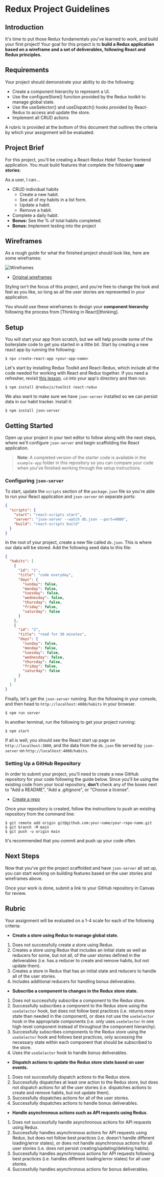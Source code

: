 # Redux Project Guidelines

## Introduction

It's time to put those Redux fundamentals you've learned to work, and build your
first project! Your goal for this project is to **build a Redux application
based on a wireframe and a set of deliverables, following React and Redux
principles.**

## Requirements

Your project should demonstrate your ability to do the following:

- Create a component hierarchy to represent a UI.
- Use the configureStore() function provided by the Redux toolkit to manage
  global state.
- Use the useSelector() and useDispatch() hooks provided by React-Redux to
  access and update the store.
- Implement all CRUD actions

A rubric is provided at the bottom of this document that outlines the criteria
by which your assignment will be evaluated.

## Project Brief

For this project, you'll be creating a React-Redux _Habit Tracker_ frontend
application. You must build features that complete the following **user
stories**:

As a user, I can…

- CRUD individual habits
  - Create a new habit.
  - See all of my habits in a list form.
  - Update a habit.
  - Remove a habit.
- Complete a daily habit.
- **Bonus:** See the % of total habits completed.
- **Bonus:** Implement testing into the project

## Wireframes

As a rough guide for what the finished project should look like, here are some
wireframes:

![Wireframes](https://curriculum-content.s3.amazonaws.com/phase-4/redux-project-wireframes/habit-tracker-wireframe.png)

- [Original wireframes](https://excalidraw.com/#json=iPzOrUiaL6geXoDYRankp,LJmQXoSfXIk7TMNhBLg00g)

Styling isn't the focus of this project, and you're free to change the look and
feel as you like, so long as all the user stories are represented in your
application.

You should use these wireframes to design your **component hierarchy** following
the process from [Thinking in React][thinking].

## Setup

You will start your app from scratch, but we will help provide some of the
boilerplate code to get you started in a little bit. Start by creating a new
react app by running the following:

```console
$ npx create-react-app <your-app-name>
```

Let's start by installing Redux Toolkit and React-Redux, which include all the
code needed for working with React and Redux together. If you need a refresher,
revisit
[this lesson](https://github.com/learn-co-curriculum/react-hooks-redux-toolkit).
`cd` into your app's directory and then run:

```console
$ npm install @reduxjs/toolkit react-redux
```

We also want to make sure we have `json-server` installed so we can persist data
in our habit tracker. Install it:

```console
$ npm install json-server
```

## Getting Started

Open up your project in your text editor to follow along with the next steps,
where we'll configure `json-server` and begin scaffolding the React application.

> **Note**: A completed version of the starter code is available in the
> `example-app` folder in this repository so you can compare your code when
> you've finished working through the setup instructions.

### Configuring `json-server`

To start, update the `scripts` section of the `package.json` file so you're able
to run your React application and `json-server` on separate ports:

```json
{
  "scripts": {
    "start": "react-scripts start",
    "server": "json-server --watch db.json --port=4000",
    "build": "react-scripts build"
  }
}
```

In the root of your project, create a new file called `db.json`. This is where
our data will be stored. Add the following seed data to this file:

```json
{
  "habits": [
    {
      "id": "1",
      "title": "code everyday",
      "days": {
        "sunday": false,
        "monday": false,
        "tuesday": false,
        "wednesday": false,
        "thursday": false,
        "friday": false,
        "saturday": false
      }
    },
    {
      "id": "2",
      "title": "read for 30 minutes",
      "days": {
        "sunday": false,
        "monday": false,
        "tuesday": false,
        "wednesday": false,
        "thursday": false,
        "friday": false,
        "saturday": false
      }
    }
  ]
}
```

Finally, let's get the `json-server` running. Run the following in your console,
and then head to `http://localhost:4000/habits` in your browser.

```console
$ npm run server
```

In another terminal, run the following to get your project running:

```console
$ npm start
```

If all is well, you should see the React start up page on
`http://localhost:3000`, and the data from the `db.json` file served by
`json-server` on `http://localhost:4000/habits`.

### Setting Up a GitHub Repository

In order to submit your project, you'll need to create a new GitHub repository
for your code following the guide below. Since you'll be using the existing code
from your local repository, **don't** check any of the boxes next to "Add a
README", "Add a .gitignore", or "Choose a license".

- [Create a repo](https://docs.github.com/en/repositories/creating-and-managing-repositories/creating-a-new-repository)

Once your repository is created, follow the instructions to push an existing
repository from the command line:

```console
$ git remote add origin git@github.com:your-name/your-repo-name.git
$ git branch -M main
$ git push -u origin main
```

It's recommended that you commit and push up your code often.

## Next Steps

Now that you've got the project scaffolded and have `json-server` all set up,
you can start working on building features based on the user stories and
wireframes above.

Once your work is done, submit a link to your GitHub repository in Canvas for
review.

## Rubric

Your assignment will be evaluated on a 1-4 scale for each of the following
criteria:

- **Create a store using Redux to manage global state.**

1. Does not successfully create a store using Redux.
2. Creates a store using Redux that includes an initial state as well as
   reducers for some, but not all, of the user stories defined in the
   deliverables (i.e. has a reducer to create and remove habits, but not update
   them).
3. Creates a store in Redux that has an initial state and reducers to handle all
   of the user stories.
4. Includes additional reducers for handling bonus deliverables.

- **Subscribe a component to changes in the Redux store state.**

1. Does not successfully subscribe a component to the Redux store.
2. Successfully subscribes a component to the Redux store using the
   `useSelector` hook, but does not follow best practices (i.e. returns more
   state than needed in the component), or does not use the `useSelector` hook
   in the appropriate components (i.e. only uses `useSelector` in one high-level
   component instead of throughout the component hierarchy).
3. Successfully subscribes components to the Redux store using the `useSelector`
   hook and follows best practices, only accessing the necessary state within
   each component that should be subscribed to the store.
4. Uses the `useSelector` hook to handle bonus deliverables.

- **Dispatch actions to update the Redux store state based on user events.**

1. Does not successfully dispatch actions to the Redux store.
2. Successfully dispatches at least one action to the Redux store, but does not
   dispatch actions for all the user stories (i.e. dispatches actions to create
   and remove habits, but not update them).
3. Successfully dispatches actions for all of the user stories.
4. Successfully dispatches actions to handle bonus deliverables.

- **Handle asynchronous actions such as API requests using Redux.**

1. Does not successfully handle asynchronous actions for API requests using
   Redux.
2. Successfully handles asynchronous actions for API requests using Redux, but
   does not follow best practices (i.e. doesn't handle different loading/error
   states), or does not handle asynchronous actions for all user stories (i.e.
   does not persist creating/updating/deleting habits).
3. Successfully handles asynchronous actions for API requests following best
   practices (i.e. handles different loading/error states) for all user stories.
4. Successfully handles asynchronous actions for bonus deliverables.
